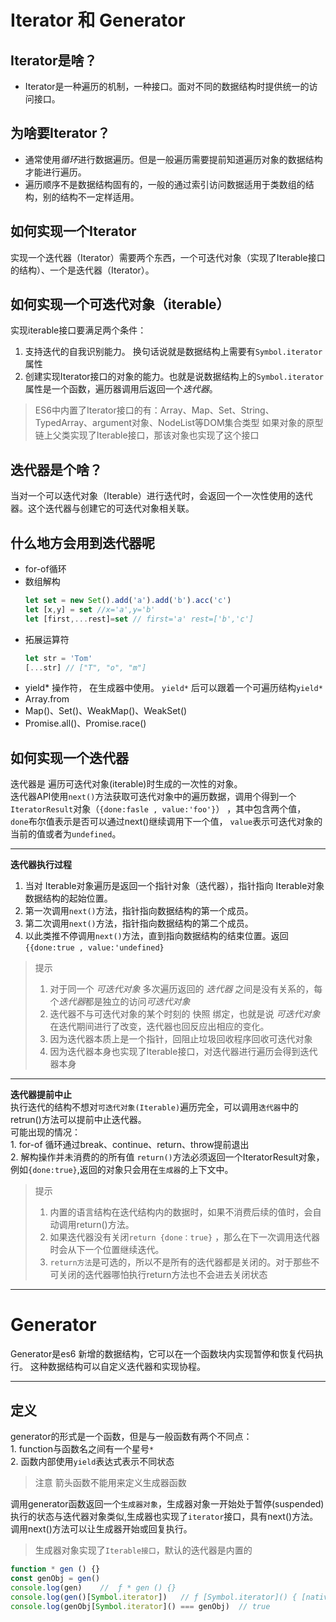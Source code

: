 # Iterator 和 Generator
## Iterator是啥？ 
- Iterator是一种遍历的机制，一种接口。面对不同的数据结构时提供统一的访问接口。

## 为啥要Iterator？
- 通常使用*循环*进行数据遍历。但是一般遍历需要提前知道遍历对象的数据结构才能进行遍历。
- 遍历顺序不是数据结构固有的，一般的通过索引访问数据适用于类数组的结构，别的结构不一定样适用。  

## 如何实现一个Iterator
实现一个迭代器（Iterator）需要两个东西，一个可迭代对象（实现了Iterable接口的结构）、一个是迭代器（Iterator）。
## 如何实现一个可迭代对象（iterable）
实现iterable接口要满足两个条件：
1. 支持迭代的自我识别能力。 换句话说就是数据结构上需要有`Symbol.iterator`属性
2. 创建实现Iterator接口的对象的能力。也就是说数据结构上的`Symbol.iterator`属性是一个函数，遍历器调用后返回一个*迭代器*。
> ES6中内置了Iterator接口的有：Array、Map、Set、String、TypedArray、argument对象、NodeList等DOM集合类型
> 如果对象的原型链上父类实现了Iterable接口，那该对象也实现了这个接口

## 迭代器是个啥？
当对一个可以迭代对象（Iterable）进行迭代时，会返回一个一次性使用的迭代器。这个迭代器与创建它的可迭代对象相关联。  

## 什么地方会用到迭代器呢
- for-of循环
- 数组解构
    ```js
    let set = new Set().add('a').add('b').acc('c')
    let [x,y] = set //x='a',y='b'
    let [first,...rest]=set // first='a' rest=['b','c']
    ```
- 拓展运算符
    ```js
    let str = 'Tom'
    [...str] // ["T", "o", "m"]
    ```
- yield* 操作符，     在生成器中使用。 `yield*` 后可以跟着一个可遍历结构`yield*`
- Array.from
- Map()、Set()、WeakMap()、WeakSet()
- Promise.all()、Promise.race()
 
## 如何实现一个迭代器

迭代器是 遍历可迭代对象(iterable)时生成的一次性的对象。  
迭代器API使用`next()`方法获取可迭代对象中的遍历数据，调用个得到一个`IteratorResult`对象（`{done:fasle , value:'foo'}`） ，其中包含两个值， `done`布尔值表示是否可以通过next()继续调用下一个值， `value`表示可迭代对象的当前的值或者为`undefined`。
- - - 
**迭代器执行过程**  
1. 当对 Iterable对象遍历是返回一个指针对象（迭代器），指针指向 Iterable对象数据结构的起始位置。
2. 第一次调用`next()`方法，指针指向数据结构的第一个成员。
3. 第二次调用`next()`方法，指针指向数据结构的第二个成员。
3. 以此类推不停调用`next()`方法，直到指向数据结构的结束位置。返回`{{done:true , value:'undefined}`
>提示
>1. 对于同一个 *可迭代对象* 多次遍历返回的 *迭代器* 之间是没有关系的，每个*迭代器*都是独立的访问*可迭代对象*
>2. 迭代器不与可迭代对象的某个时刻的 快照 绑定，也就是说 *可迭代对象* 在迭代期间进行了改变，迭代器也回反应出相应的变化。
>3. 因为迭代器本质上是一个指针，回阻止垃圾回收程序回收可迭代对象
>3. 因为迭代器本身也实现了Iterable接口，对迭代器进行遍历会得到迭代器本身  

- - -
**迭代器提前中止**  
执行迭代的结构不想对`可迭代对象(Iterable)`遍历完全，可以调用`迭代器`中的retrun()方法可以提前中止迭代器。  
可能出现的情况：  
    1.  for-of 循环通过break、continue、return、throw提前退出  
    2. 解构操作并未消费的的所有值
`return()`方法必须返回一个IteratorResult对象，例如`{done:true}`,返回的对象只会用在`生成器`的上下文中。
>提示
> 1. 内置的语言结构在迭代结构内的数据时，如果不消费后续的值时，会自动调用return()方法。
> 1. 如果迭代器没有关闭`return {done：true}` ，那么在下一次调用迭代器时会从下一个位置继续迭代。
> 2. `return方法`是可选的，所以不是所有的迭代器都是关闭的。对于那些不可关闭的迭代器哪怕执行return方法也不会进去关闭状态


---
# Generator
Generator是es6 新增的数据结构，它可以在一个函数块内实现暂停和恢复代码执行。  这种数据结构可以自定义迭代器和实现协程。 
- - -
## 定义
generator的形式是一个函数，但是与一般函数有两个不同点：  
    1. function与函数名之间有一个星号`*`  
    2. 函数内部使用`yield`表达式表示不同状态
> 注意 箭头函数不能用来定义生成器函数  

调用generator函数返回一个`生成器对象`，生成器对象一开始处于暂停(suspended)执行的状态与迭代器对象类似,生成器也实现了`iterator`接口，具有next()方法。调用next()方法可以让生成器开始或回复执行。
> 生成器对象实现了`Iterable接口`，默认的迭代器是内置的
```js
function * gen () {}
const genObj = gen()
console.log(gen)    //  ƒ * gen () {}
console.log(gen()[Symbol.iterator])   // ƒ [Symbol.iterator]() { [native code] }
console.log(genObj[Symbol.iterator]() === genObj)  // true

```